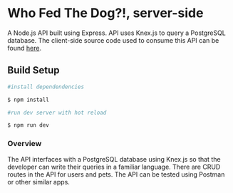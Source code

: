 # Who Fed The Dog?!, server-side
A Node.js API built using Express. API uses Knex.js to query a PostgreSQL database. The client-side source code used to consume this API can be found [here](https://github.com/yhtomitim/who-fed-the-dog-client).

## Build Setup

```bash
#install dependendencies

$ npm install

#run dev server with hot reload

$ npm run dev

```
### Overview

The API interfaces with a PostgreSQL database using Knex.js so that the developer can write their queries in a familiar language. There are CRUD routes in the API for users and pets. The API can be tested using Postman or other similar apps.
